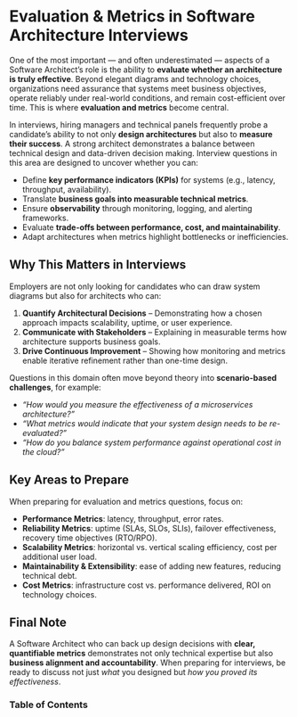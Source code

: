 # Evaluation & Metrics in Software Architecture Interviews

One of the most important — and often underestimated — aspects of a Software Architect’s role is the ability to **evaluate whether an architecture is truly effective**. Beyond elegant diagrams and technology choices, organizations need assurance that systems meet business objectives, operate reliably under real-world conditions, and remain cost-efficient over time. This is where **evaluation and metrics** become central.

In interviews, hiring managers and technical panels frequently probe a candidate’s ability to not only **design architectures** but also to **measure their success**. A strong architect demonstrates a balance between technical design and data-driven decision making. Interview questions in this area are designed to uncover whether you can:

* Define **key performance indicators (KPIs)** for systems (e.g., latency, throughput, availability).
* Translate **business goals into measurable technical metrics**.
* Ensure **observability** through monitoring, logging, and alerting frameworks.
* Evaluate **trade-offs between performance, cost, and maintainability**.
* Adapt architectures when metrics highlight bottlenecks or inefficiencies.

## Why This Matters in Interviews

Employers are not only looking for candidates who can draw system diagrams but also for architects who can:

1. **Quantify Architectural Decisions** – Demonstrating how a chosen approach impacts scalability, uptime, or user experience.
2. **Communicate with Stakeholders** – Explaining in measurable terms how architecture supports business goals.
3. **Drive Continuous Improvement** – Showing how monitoring and metrics enable iterative refinement rather than one-time design.

Questions in this domain often move beyond theory into **scenario-based challenges**, for example:

* *“How would you measure the effectiveness of a microservices architecture?”*
* *“What metrics would indicate that your system design needs to be re-evaluated?”*
* *“How do you balance system performance against operational cost in the cloud?”*

## Key Areas to Prepare

When preparing for evaluation and metrics questions, focus on:

* **Performance Metrics**: latency, throughput, error rates.
* **Reliability Metrics**: uptime (SLAs, SLOs, SLIs), failover effectiveness, recovery time objectives (RTO/RPO).
* **Scalability Metrics**: horizontal vs. vertical scaling efficiency, cost per additional user load.
* **Maintainability & Extensibility**: ease of adding new features, reducing technical debt.
* **Cost Metrics**: infrastructure cost vs. performance delivered, ROI on technology choices.

## Final Note

A Software Architect who can back up design decisions with **clear, quantifiable metrics** demonstrates not only technical expertise but also **business alignment and accountability**. When preparing for interviews, be ready to discuss not just *what* you designed but *how you proved its effectiveness*.

### Table of Contents


